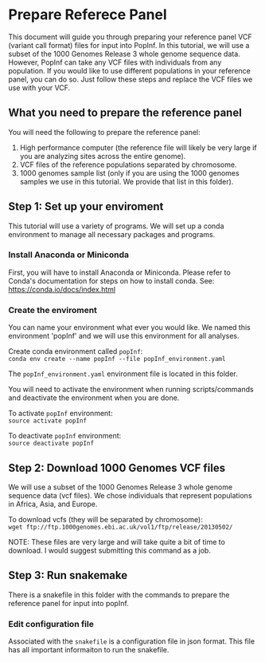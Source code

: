 # Prepare Referece Panel 
This document will guide you through preparing your reference panel VCF (variant call format) files for input into PopInf. In this tutorial, we will use a subset of the 1000 Genomes Release 3 whole genome sequence data. However, PopInf can take any VCF files with individuals from any population. If you would like to use different populations in your reference panel, you can do so. Just follow these steps and replace the VCF files we use with your VCF.

## What you need to prepare the reference panel 
You will need the following to prepare the reference panel:
1. High performance computer (the reference file will likely be very large if you are analyzing sites across the entire genome).
2. VCF files of the reference populations separated by chromosome.
3. 1000 genomes sample list (only if you are using the 1000 genomes samples we use in this tutorial. We provide that list in this folder).

## Step 1: Set up your enviroment 
This tutorial will use a variety of programs. We will set up a conda environment to manage all necessary packages and programs. 

### Install Anaconda or Miniconda
First, you will have to install Anaconda or Miniconda. Please refer to Conda's documentation for steps on how to install conda. See: https://conda.io/docs/index.html

### Create the enviroment
You can name your environment what ever you would like. We named this environment 'popInf' and we will use this environment for all analyses. 

Create conda environment called `popInf`: \
`conda env create --name popInf --file popInf_environment.yaml`

The `popInf_environment.yaml` environment file is located in this folder.

You will need to activate the environment when running scripts/commands and deactivate the environment when you are done. 

To activate `popInf` environment: \
`source activate popInf` 

To deactivate `popInf` environment: \
`source deactivate popInf`

## Step 2: Download 1000 Genomes VCF files
We will use a subset of the 1000 Genomes Release 3 whole genome sequence data (vcf files). We chose individuals that represent populations in Africa, Asia, and Europe.

To download vcfs (they will be separated by chromosome): \
`wget ftp://ftp.1000genomes.ebi.ac.uk/vol1/ftp/release/20130502/ `

NOTE: These files are very large and will take quite a bit of time to download. I would suggest submitting this command as a job. 

## Step 3: Run snakemake
There is a snakefile in this folder with the commands to prepare the reference panel for input into popInf.

### Edit configuration file
Associated with the `snakefile` is a configuration file in json format. This file has all important informaiton to run the snakefile.
